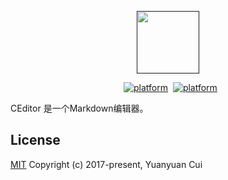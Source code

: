 <p align="center"><a href="" target="_blank"><img width="100" src="https://user-images.githubusercontent.com/2883079/30476719-7dd4a6f4-99d0-11e7-854e-66fed654f1cd.png"></a></p>

<p align="center">
<a href="https://travis-ci.org/cyy0418/ceditor" target="_blank"><img src="https://travis-ci.org/cyy0418/ceditor.svg?branch=master" alt=""></a>
<a href="https://ci.appveyor.com/project/cyy0418/ceditor" target="_blank"><img src="https://ci.appveyor.com/api/projects/status/0c9hwv5fliw3m9bk?svg=true" alt=""></a>
  <a href=""><img src="https://img.shields.io/badge/platform-osx-brightgreen.svg" alt="platform"></a>
  <a href=""><img src="https://img.shields.io/badge/license-MIT-blue.svg" alt="platform"></a>
</p>

CEditor 是一个Markdown编辑器。

## License

[MIT](https://github.com/cyy0418/ceditor/blob/master/LICENSE.md)
Copyright (c) 2017-present, Yuanyuan Cui